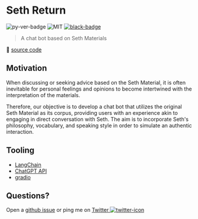 # Seth Return

![py-ver-badge] ![MIT] [![black-badge]][black-url]

[MIT]: https://img.shields.io/github/license/hoishing/seth-return
[py-ver-badge]: https://img.shields.io/pypi/pyversions/pipable
[black-badge]: https://img.shields.io/badge/code%20style-black-000000.svg
[black-url]: https://github.com/psf/black

> A chat bot based on Seth Materials

🔗 [source code](https://github.com/hoishing/seth-return)

## Motivation

When discussing or seeking advice based on the Seth Material, it is often inevitable for personal feelings and opinions to become intertwined with the interpretation of the materials.

Therefore, our objective is to develop a chat bot that utilizes the original Seth Material as its corpus, providing users with an experience akin to engaging in direct conversation with Seth.
The aim is to incorporate Seth's philosophy, vocabulary, and speaking style in order to simulate an authentic interaction.

## Tooling

- [LangChain]
- [ChatGPT API]
- [gradio]

[LangChain]: https://github.com/hwchase17/langchain
[ChatGPT API]: https://platform.openai.com/docs/introduction
[gradio]: https://gradio.app/docs/

## Questions?

Open a [github issue] or ping me on [Twitter ![twitter-icon]][Twitter]

[github issue]: https://github.com/hoishing/seth-return/issues
[Twitter]: https://twitter.com/intent/tweet?text=https://github.com/hoishing/seth-return/%20%0D@hoishing
[twitter-icon]: https://api.iconify.design/logos/twitter.svg?width=20
